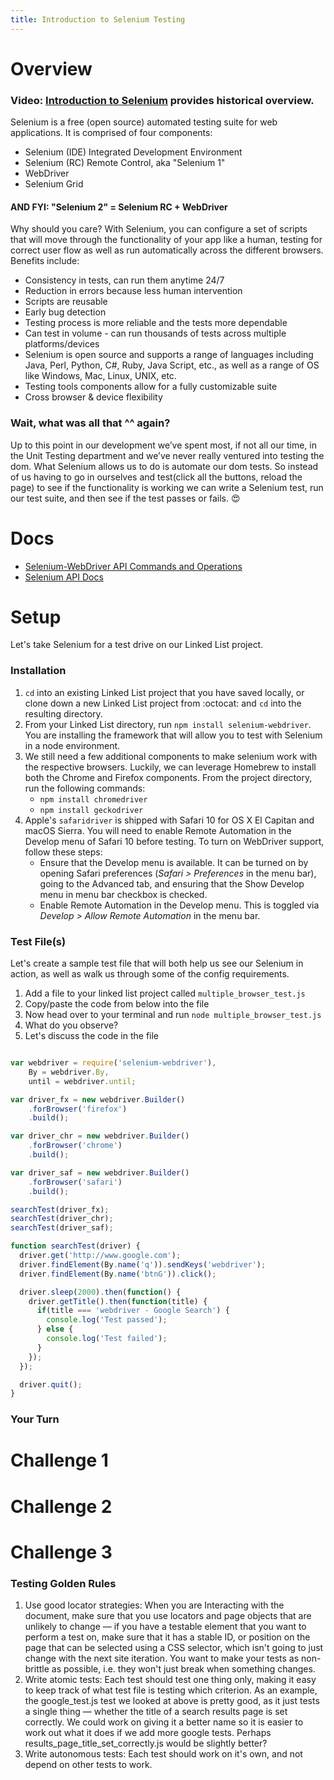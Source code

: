 ```yaml
---
title: Introduction to Selenium Testing 
---
```


# Overview

### Video: [Introduction to Selenium](https://www.youtube.com/watch?v=BL4-_tVx2rE) provides historical overview.

Selenium is a free (open source) automated testing suite for web applications. It is comprised of four components:

* Selenium (IDE) Integrated Development Environment  
* Selenium (RC) Remote Control, aka "Selenium 1"
* WebDriver
* Selenium Grid

#### AND FYI: "Selenium 2" = Selenium RC + WebDriver

Why should you care? With Selenium, you can configure a set of scripts that will move through the functionality of your app like a human, testing for correct user flow as well as run automatically across the different browsers. Benefits include:

* Consistency in tests, can run them anytime 24/7
* Reduction in errors because less human intervention
* Scripts are reusable
* Early bug detection
* Testing process is more reliable and the tests more dependable
* Can test in volume - can run thousands of tests across multiple platforms/devices
* Selenium is open source and supports a range of languages including
  Java, Perl, Python, C#, Ruby, Java Script, etc., as well as a range of
  OS like Windows, Mac, Linux, UNIX, etc.
* Testing tools components allow for a fully customizable suite 
* Cross browser & device flexibility

### Wait, what was all that ^^ again?
Up to this point in our development we’ve spent most, if not all our time, in the Unit Testing department and we’ve never really ventured into testing the dom. What Selenium allows us to do is automate our dom tests. So instead of us having to go in ourselves and test(click all the buttons, reload the page) to see if the functionality is working we can write a Selenium test, run our test suite, and then see if the test passes or fails. :heart_eyes:

# Docs

* [Selenium-WebDriver API Commands and Operations](http://www.seleniumhq.org/docs/03_webdriver.jsp#locating-ui-elements-webelements)
* [Selenium API Docs](http://seleniumhq.github.io/selenium/docs/api/javascript/module/selenium-webdriver/index.html)

# Setup 
Let's take Selenium for a test drive on our Linked List project. 

### Installation
1. `cd` into an existing Linked List project that you have saved locally, or clone down a new Linked List project from :octocat: and `cd` into the resulting directory.
2. From your Linked List directory, run `npm install selenium-webdriver`. You are installing the framework that will allow you to test with Selenium in a node environment.
3. We still need a few additional components to make selenium work with the respective browsers. Luckily, we can leverage Homebrew to install both the Chrome and Firefox components. From the project directory, run the following commands:
   - `npm install chromedriver`
   - `npm install geckodriver`
4. Apple's `safaridriver` is shipped with Safari 10 for OS X El Capitan and macOS Sierra. You will need to enable Remote Automation in the Develop menu of Safari 10 before testing. To turn on WebDriver support, follow these steps:
   - Ensure that the Develop menu is available. It can be turned on by opening Safari preferences (_Safari > Preferences_ in the menu bar), going to the Advanced tab, and ensuring that the Show Develop menu in menu bar checkbox is checked.
   - Enable Remote Automation in the Develop menu. This is toggled via _Develop > Allow Remote Automation_ in the menu bar.

### Test File(s)
Let's create a sample test file that will both help us see our Selenium in action, as well as walk us through some of the config requirements.

1. Add a file to your linked list project called `multiple_browser_test.js`
2. Copy/paste the code from below into the file 
3. Now head over to your terminal and run `node multiple_browser_test.js`
4. What do you observe?
5. Let's discuss the code in the file

```javascript

var webdriver = require('selenium-webdriver'),
    By = webdriver.By,
    until = webdriver.until;

var driver_fx = new webdriver.Builder()
    .forBrowser('firefox')
    .build();

var driver_chr = new webdriver.Builder()
    .forBrowser('chrome')
    .build();

var driver_saf = new webdriver.Builder()
    .forBrowser('safari')
    .build();

searchTest(driver_fx);
searchTest(driver_chr);
searchTest(driver_saf);

function searchTest(driver) {
  driver.get('http://www.google.com');
  driver.findElement(By.name('q')).sendKeys('webdriver');
  driver.findElement(By.name('btnG')).click();

  driver.sleep(2000).then(function() {
    driver.getTitle().then(function(title) {
      if(title === 'webdriver - Google Search') {
        console.log('Test passed');
      } else {
        console.log('Test failed');
      }
    });
  });

  driver.quit();
}
```

### Your Turn

# Challenge 1

# Challenge 2

# Challenge 3

### Testing Golden Rules

1. Use good locator strategies: When you are Interacting with the document, make sure that you use locators and page objects that are unlikely to change — if you have a testable element that you want to perform a test on, make sure that it has a stable ID, or position on the page that can be selected using a CSS selector, which isn't going to just change with the next site iteration. You want to make your tests as non-brittle as possible, i.e. they won't just break when something changes.
2. Write atomic tests: Each test should test one thing only, making it easy to keep track of what test file is testing which criterion. As an example, the google_test.js test we looked at above is pretty good, as it just tests a single thing — whether the title of a search results page is set correctly. We could work on giving it a better name so it is easier to work out what it does if we add more google tests. Perhaps results_page_title_set_correctly.js would be slightly better?
3. Write autonomous tests: Each test should work on it's own, and not depend on other tests to work.

